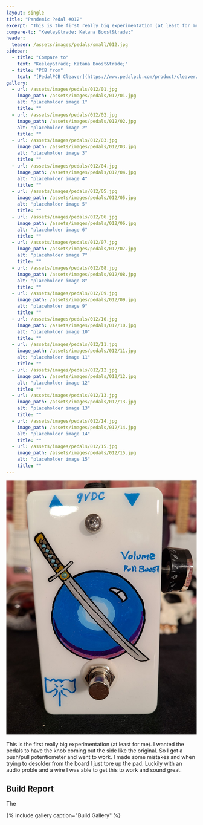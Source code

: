 ```yaml
---
layout: single
title: "Pandemic Pedal #012"
excerpt: "This is the first really big experimentation (at least for me). I wanted the pedals to have the knob coming out the side like the original. So I got a push/pull potentiometer and went to work. I made some mistakes and when trying to desolder from the board I just tore up the pad. Luckily with an audio proble and a wire I was able to get this to work and sound great."
compare-to: "Keeley&trade; Katana Boost&trade;"
header:
  teaser: /assets/images/pedals/small/012.jpg
sidebar:
  - title: "Compare to"
    text: "Keeley&trade; Katana Boost&trade;"
  - title: "PCB from"
    text: "[PedalPCB Cleaver](https://www.pedalpcb.com/product/cleaver/)"
gallery:
  - url: /assets/images/pedals/012/01.jpg
    image_path: /assets/images/pedals/012/01.jpg
    alt: "placeholder image 1"
    title: ""
  - url: /assets/images/pedals/012/02.jpg
    image_path: /assets/images/pedals/012/02.jpg
    alt: "placeholder image 2"
    title: ""
  - url: /assets/images/pedals/012/03.jpg
    image_path: /assets/images/pedals/012/03.jpg
    alt: "placeholder image 3"
    title: ""
  - url: /assets/images/pedals/012/04.jpg
    image_path: /assets/images/pedals/012/04.jpg
    alt: "placeholder image 4"
    title: ""
  - url: /assets/images/pedals/012/05.jpg
    image_path: /assets/images/pedals/012/05.jpg
    alt: "placeholder image 5"
    title: ""
  - url: /assets/images/pedals/012/06.jpg
    image_path: /assets/images/pedals/012/06.jpg
    alt: "placeholder image 6"
    title: ""
  - url: /assets/images/pedals/012/07.jpg
    image_path: /assets/images/pedals/012/07.jpg
    alt: "placeholder image 7"
    title: ""
  - url: /assets/images/pedals/012/08.jpg
    image_path: /assets/images/pedals/012/08.jpg
    alt: "placeholder image 8"
    title: ""
  - url: /assets/images/pedals/012/09.jpg
    image_path: /assets/images/pedals/012/09.jpg
    alt: "placeholder image 9"
    title: ""
  - url: /assets/images/pedals/012/10.jpg
    image_path: /assets/images/pedals/012/10.jpg
    alt: "placeholder image 10"
    title: ""
  - url: /assets/images/pedals/012/11.jpg
    image_path: /assets/images/pedals/012/11.jpg
    alt: "placeholder image 11"
    title: ""
  - url: /assets/images/pedals/012/12.jpg
    image_path: /assets/images/pedals/012/12.jpg
    alt: "placeholder image 12"
    title: ""
  - url: /assets/images/pedals/012/13.jpg
    image_path: /assets/images/pedals/012/13.jpg
    alt: "placeholder image 13"
    title: ""
  - url: /assets/images/pedals/012/14.jpg
    image_path: /assets/images/pedals/012/14.jpg
    alt: "placeholder image 14"
    title: ""
  - url: /assets/images/pedals/012/15.jpg
    image_path: /assets/images/pedals/012/15.jpg
    alt: "placeholder image 15"
    title: ""
---
```


![header](/assets/images/pedals/012.jpg)

This is the first really big experimentation (at least for me). I wanted the pedals to have the knob coming out the side like the original. So I got a push/pull potentiometer and went to work. I made some mistakes and when trying to desolder from the board I just tore up the pad. Luckily with an audio proble and a wire I was able to get this to work and sound great.
## Build Report ##

The 

{% include gallery caption="Build Gallery" %}